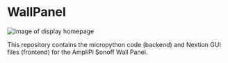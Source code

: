 # WallPanel
![Image of display homepage](https://github.com/micro-nova/WallPanel/blob/main/images/homepage.png)

This repository contains the micropython code (backend) and Nextion GUI files (frontend) for the AmpliPi Sonoff Wall Panel.
